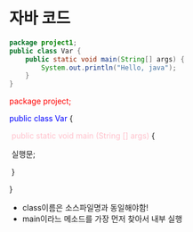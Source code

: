 # 자바 코드

```java
package project1;
public class Var {
	public static void main(String[] args) {
		System.out.println("Hello, java");
	}
}
```



<span style="color:red">package project;</span>

<span style="color: blue">public class Var</span> {

​	<span style="color: pink">public static void main (String [] args)</span> {

​		실행문;

​	}

}



* class이름은 소스파일명과 동일해야함!
* main이라느 메소드를 가장 먼저 찾아서 내부 실행